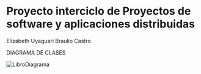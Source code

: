 # Proyecto interciclo de  Proyectos de software y aplicaciones distribuidas 
Elizabeth Uyaguari
Braulio Castro

DIAGRAMA DE CLASES 

![LibroDiagrama](https://user-images.githubusercontent.com/49736365/70665827-64eb1e80-1c3b-11ea-9bd8-eb5f516605af.JPG)
